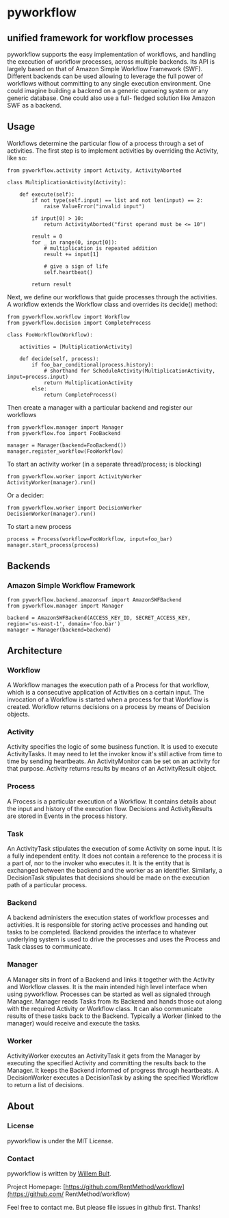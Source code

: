 # pyworkflow

## unified framework for workflow processes

pyworkflow supports the easy implementation of workflows, and handling the
execution of workflow processes, across multiple backends. Its API is largely
based on that of Amazon Simple Workflow Framework (SWF). Different backends can
be used allowing to leverage the full power of workflows without committing to
any single execution environment. One could imagine building a backend on a
generic queueing system or any generic database. One could also use a full-
fledged solution like Amazon SWF as a backend.

## Usage

Workflows determine the particular flow of a process through a set of
activities. The first step is to implement activities by overriding the
Activity, like so:

````
from pyworkflow.activity import Activity, ActivityAborted

class MultiplicationActivity(Activity):

	def execute(self):
		if not type(self.input) == list and not len(input) == 2:
			raise ValueError("invalid input")

		if input[0] > 10:
			return ActivityAborted("first operand must be <= 10")

		result = 0
		for _ in range(0, input[0]):
			# multiplication is repeated addition
			result += input[1]

			# give a sign of life
			self.heartbeat()

		return result
````

Next, we define our workflows that guide processes through the activities. A
workflow extends the Workflow class and overrides its decide() method:

````
from pyworkflow.workflow import Workflow
from pyworkflow.decision import CompleteProcess

class FooWorkflow(Workflow):

	activities = [MultiplicationActivity]

	def decide(self, process):
		if foo_bar_conditional(process.history):
			# shorthand for ScheduleActivity(MultiplicationActivity, input=process.input)
			return MultiplicationActivity
		else:
			return CompleteProcess()
````

Then create a manager with a particular backend and register our workflows

````
from pyworkflow.manager import Manager
from pyworkflow.foo import FooBackend

manager = Manager(backend=FooBackend())
manager.register_workflow(FooWorkflow)
````

To start an activity worker (in a separate thread/process; is blocking)
````
from pyworkflow.worker import ActivityWorker
ActivityWorker(manager).run()
````

Or a decider:
````
from pyworkflow.worker import DecisionWorker
DecisionWorker(manager).run()
````

To start a new process
````
process = Process(workflow=FooWorkflow, input=foo_bar)
manager.start_process(process)
````

## Backends

### Amazon Simple Workflow Framework

````
from pyworkflow.backend.amazonswf import AmazonSWFBackend
from pyworkflow.manager import Manager

backend = AmazonSWFBackend(ACCESS_KEY_ID, SECRET_ACCESS_KEY, region='us-east-1', domain='foo.bar')
manager = Manager(backend=backend)
````

## Architecture

### Workflow

A Workflow manages the execution path of a Process for that workflow, which is a
consecutive application of Activities on a certain input. The invocation of a
Workflow is started when a process for that Workflow is created. Workflow
returns decisions on a process by means of Decision objects.

### Activity

Activity specifies the logic of some business function. It is used to execute
ActivityTasks. It may need to let the invoker know it's still active from time
to time by sending heartbeats. An ActivityMonitor can be set on an activity for
that purpose. Activity returns results by means of an ActivityResult object.

### Process

A Process is a particular execution of a Workflow. It contains details about the
input and history of the execution flow. Decisions and ActivityResults are
stored in Events in the process history.

### Task

An ActivityTask stipulates the execution of some Activity on some input. It is a
fully independent entity. It does not contain a reference to the process it is a
part of, nor to the invoker who executes it. It is the entity that is exchanged
between the backend and the worker as an identifier. Similarly, a DecisionTask
stipulates that decisions should be made on the execution path of a particular
process.

### Backend

A backend administers the execution states of workflow processes and activities.
It is responsible for storing active processes and handing out tasks to be
completed. Backend provides the interface to whatever underlying system is used
to drive the processes and uses the Process and Task classes to communicate.

### Manager

A Manager sits in front of a Backend and links it together with the Activity and
Workflow classes. It is the main intended high level interface when using
pyworkflow. Processes can be started as well as signaled through Manager.
Manager reads Tasks from its Backend and hands those out along with the required
Activity or Workflow class. It can also communicate results of these tasks back
to the Backend. Typically a Worker (linked to the manager) would receive and
execute the tasks.

### Worker

ActivityWorker executes an ActivityTask it gets from the Manager by executing
the specified Activity and committing the results back to the Manager. It keeps
the Backend informed of progress through heartbeats. A DecisionWorker executes a
DecisionTask by asking the specified Workflow to return a list of decisions.


## About

### License

pyworkflow is under the MIT License.

### Contact

pyworkflow is written by [Willem Bult](https://github.com/willembult).

Project Homepage: [https://github.com/RentMethod/workflow](https://github.com/
RentMethod/workflow)

Feel free to contact me. But please file issues in github first. Thanks!
